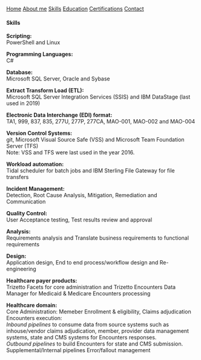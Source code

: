 [Home](index.md) [About me](/assets/about/about-me.md) [Skills](/assets/skills/skills.md) [Education](/assets/about/education.md) [Certifications](/assets/about/certifications.md)  [Contact](/assets/about/contact-me.md)  


#### **Skills**  

**Scripting:**  
PowerShell and Linux  

**Programming Languages:**  
 C#  

**Database:**  
 Microsoft SQL Server, Oracle and Sybase  

**Extract Transform Load (ETL):**  
 Microsoft SQL Server Integration Services (SSIS) and IBM DataStage (last used in 2019)  

**Electronic Data Interchange (EDI) format:**  
 TA1, 999, 837, 835, 277U, 277P, 277CA, MAO-001, MAO-002 and MAO-004  

**Version Control Systems:**  
 git,  Microsoft Visual Source Safe (VSS) and Microsoft Team Foundation Server (TFS)  
 Note: VSS and TFS were last used in the year 2016.  

**Workload automation:**  
 Tidal scheduler for batch jobs and IBM Sterling File Gateway for file transfers  

**Incident Management:**  
 Detection, Root Cause Analysis, Mitigation, Remediation and Communication  

**Quality Control:**  
 User Acceptance testing, Test results review and approval  

**Analysis:**  
 Requirements analysis  and Translate business requirements to functional requirements  

**Design:**  
 Application design, End to end process/workflow design and Re-engineering  

**Healthcare payer products:**  
 Trizetto Facets for core administration and Trizetto Encounters Data Manager for Medicaid & Medicare Encounters processing

**Healthcare domain:**  
 Core Administration: Memeber Enrollment & eligibility, Claims adjudication  
 Encounters execution:  
     *Inbound pipelines* to consume data from source systems such as inhouse/vendor claims adjudication, member, provider data management systems, state and CMS systems for Encounters responses.  
     *Outbound pipelines* to build Encounters for state and CMS submission.
     Supplemental/Internal pipelines
     Error/fallout management 
